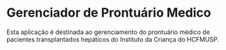 # Gerenciador de Prontuário Medico

Esta aplicação é destinada ao gerenciamento do prontuário médico de pacientes transplantados hepáticos do Instituto da Criança do HCFMUSP.